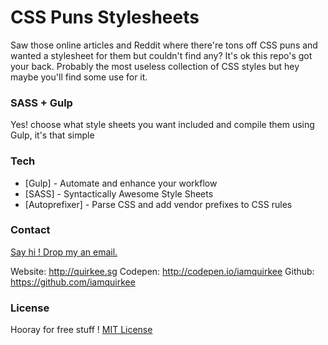 # CSS Puns Stylesheets
Saw those online articles and Reddit where there're tons off CSS puns and wanted a stylesheet for them but couldn't find any? It's ok this repo's got your back. Probably the most useless collection of CSS styles but hey maybe you'll find some use for it.

### SASS + Gulp
Yes! choose what style sheets you want included and compile them using Gulp, it's that simple

### Tech
* [Gulp] - Automate and enhance your workflow
* [SASS] - Syntactically Awesome Style Sheets
* [Autoprefixer] - Parse CSS and add vendor prefixes to CSS rules

### Contact
[Say hi ! Drop my an email.](mailto:iam@quirkee.sg)

Website: http://quirkee.sg
Codepen: http://codepen.io/iamquirkee
Github: https://github.com/iamquirkee  

### License
Hooray for free stuff !
[MIT License](https://github.com/iamquirkee/css-puns/blob/master/LICENSE)
